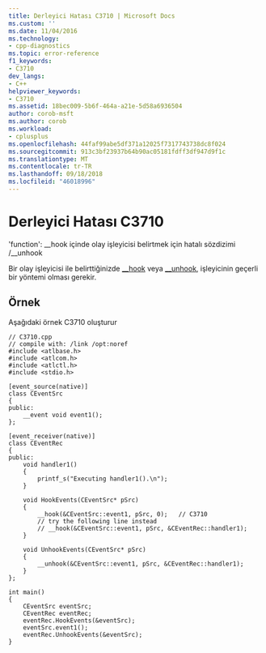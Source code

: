 ```yaml
---
title: Derleyici Hatası C3710 | Microsoft Docs
ms.custom: ''
ms.date: 11/04/2016
ms.technology:
- cpp-diagnostics
ms.topic: error-reference
f1_keywords:
- C3710
dev_langs:
- C++
helpviewer_keywords:
- C3710
ms.assetid: 18bec009-5b6f-464a-a21e-5d58a6936504
author: corob-msft
ms.author: corob
ms.workload:
- cplusplus
ms.openlocfilehash: 44faf99abe5df371a12025f7317743738dc8f024
ms.sourcegitcommit: 913c3bf23937b64b90ac05181fdff3df947d9f1c
ms.translationtype: MT
ms.contentlocale: tr-TR
ms.lasthandoff: 09/18/2018
ms.locfileid: "46018996"
---
```

# <a name="compiler-error-c3710"></a>Derleyici Hatası C3710

'function': __hook içinde olay işleyicisi belirtmek için hatalı sözdizimi /\__unhook

Bir olay işleyicisi ile belirttiğinizde [__hook](../../cpp/hook.md) veya [__unhook](../../cpp/unhook.md), işleyicinin geçerli bir yöntemi olması gerekir.

## <a name="example"></a>Örnek

Aşağıdaki örnek C3710 oluşturur

```
// C3710.cpp
// compile with: /link /opt:noref
#include <atlbase.h>
#include <atlcom.h>
#include <atlctl.h>
#include <stdio.h>

[event_source(native)]
class CEventSrc
{
public:
    __event void event1();
};

[event_receiver(native)]
class CEventRec
{
public:
    void handler1()
    {
        printf_s("Executing handler1().\n");
    }

    void HookEvents(CEventSrc* pSrc)
    {
        __hook(&CEventSrc::event1, pSrc, 0);   // C3710
        // try the following line instead
        // __hook(&CEventSrc::event1, pSrc, &CEventRec::handler1);
    }

    void UnhookEvents(CEventSrc* pSrc)
    {
        __unhook(&CEventSrc::event1, pSrc, &CEventRec::handler1);
    }
};

int main()
{
    CEventSrc eventSrc;
    CEventRec eventRec;
    eventRec.HookEvents(&eventSrc);
    eventSrc.event1();
    eventRec.UnhookEvents(&eventSrc);
}
```